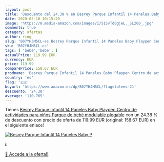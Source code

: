 ```yaml
---
layout: post
title: 'Descuento del 24.38 % en Besrey Parque Infantil 14 Paneles Baby P'
date: 2020-05-10 10:15:29
image: 'https://m.media-amazon.com/images/I/51SvTd0gjeL._SL200_.jpg'
comments: true
category: ofertas
author: ring
slug: 'B07YHJM5CL-es Besrey Parque Infantil 14 Paneles Baby Playpen Centro de...'
sku: 'B07YHJM5CL-es'
tags: [ 'bebé','bebé', ]
actualPrice: 119.99 EUR
currency: EUR
price: 119.99
comparePrice: 158.67 EUR
prodname: 'Besrey Parque Infantil 14 Paneles Baby Playpen Centro de actividades para niños  Parque de bebé modulable plegable'
country: 'es'
flag: '🇪🇸'
buyurl: 'https://www.amazon.es/dp/B07YHJM5CL/?tag=tolees-21'
descuento: '24.38'
average: '110.765'
---
```


Tienes [Besrey Parque Infantil 14 Paneles Baby Playpen Centro de actividades para niños  Parque de bebé modulable plegable](https://www.amazon.es/dp/B07YHJM5CL/?tag=tolees-21) con un 24.38 % de descuento con precio de oferta de 119.99 EUR (original: 158.67 EUR) en el siguiente enlace!

[![Besrey Parque Infantil 14 Paneles Baby P](https://m.media-amazon.com/images/I/51SvTd0gjeL._SL200_.jpg)](https://www.amazon.es/dp/B07YHJM5CL/?tag=tolees-21)

ℹ️:


[🛒 Accede a la oferta!!](https://www.amazon.es/dp/B07YHJM5CL/?tag=tolees-21)

